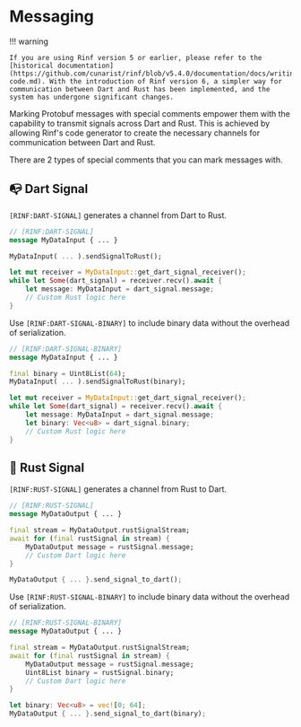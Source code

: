 # Messaging

!!! warning

    If you are using Rinf version 5 or earlier, please refer to the [historical documentation](https://github.com/cunarist/rinf/blob/v5.4.0/documentation/docs/writing-code.md). With the introduction of Rinf version 6, a simpler way for communication between Dart and Rust has been implemented, and the system has undergone significant changes.

Marking Protobuf messages with special comments empower them with the capability to transmit signals across Dart and Rust. This is achieved by allowing Rinf's code generator to create the necessary channels for communication between Dart and Rust.

There are 2 types of special comments that you can mark messages with.

## 📭 Dart Signal

`[RINF:DART-SIGNAL]` generates a channel from Dart to Rust.

```proto title="Protobuf"
// [RINF:DART-SIGNAL]
message MyDataInput { ... }
```

```dart title="Dart"
MyDataInput( ... ).sendSignalToRust();
```

```rust title="Rust"
let mut receiver = MyDataInput::get_dart_signal_receiver();
while let Some(dart_signal) = receiver.recv().await {
    let message: MyDataInput = dart_signal.message;
    // Custom Rust logic here
}
```

Use `[RINF:DART-SIGNAL-BINARY]` to include binary data without the overhead of serialization.

```proto title="Protobuf"
// [RINF:DART-SIGNAL-BINARY]
message MyDataInput { ... }
```

```dart title="Dart"
final binary = Uint8List(64);
MyDataInput( ... ).sendSignalToRust(binary);
```

```rust title="Rust"
let mut receiver = MyDataInput::get_dart_signal_receiver();
while let Some(dart_signal) = receiver.recv().await {
    let message: MyDataInput = dart_signal.message;
    let binary: Vec<u8> = dart_signal.binary;
    // Custom Rust logic here
}
```

## 📢 Rust Signal

`[RINF:RUST-SIGNAL]` generates a channel from Rust to Dart.

```proto title="Protobuf"
// [RINF:RUST-SIGNAL]
message MyDataOutput { ... }
```

```dart title="Dart"
final stream = MyDataOutput.rustSignalStream;
await for (final rustSignal in stream) {
    MyDataOutput message = rustSignal.message;
    // Custom Dart logic here
}
```

```rust title="Rust"
MyDataOutput { ... }.send_signal_to_dart();
```

Use `[RINF:RUST-SIGNAL-BINARY]` to include binary data without the overhead of serialization.

```proto title="Protobuf"
// [RINF:RUST-SIGNAL-BINARY]
message MyDataOutput { ... }
```

```dart title="Dart"
final stream = MyDataOutput.rustSignalStream;
await for (final rustSignal in stream) {
    MyDataOutput message = rustSignal.message;
    Uint8List binary = rustSignal.binary;
    // Custom Dart logic here
}
```

```rust title="Rust"
let binary: Vec<u8> = vec![0; 64];
MyDataOutput { ... }.send_signal_to_dart(binary);
```
